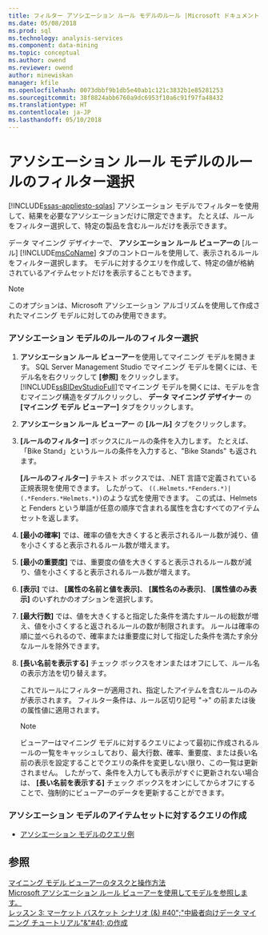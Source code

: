 ```yaml
---
title: フィルター アソシエーション ルール モデルのルール |Microsoft ドキュメント
ms.date: 05/08/2018
ms.prod: sql
ms.technology: analysis-services
ms.component: data-mining
ms.topic: conceptual
ms.author: owend
ms.reviewer: owend
author: minewiskan
manager: kfile
ms.openlocfilehash: 0073dbbf9b1db5e40ab1c121c3832b1e85281253
ms.sourcegitcommit: 38f8824abb6760a9dc6953f10a6c91f97fa48432
ms.translationtype: HT
ms.contentlocale: ja-JP
ms.lasthandoff: 05/10/2018
---
```

# <a name="filter-a-rule-in-an-association-rules-model"></a>アソシエーション ルール モデルのルールのフィルター選択
[!INCLUDE[ssas-appliesto-sqlas](../../includes/ssas-appliesto-sqlas.md)]
  アソシエーション モデルでフィルターを使用して、結果を必要なアソシエーションだけに限定できます。 たとえば、ルールをフィルター選択して、特定の製品を含むルールだけを表示できます。  
  
 データ マイニング デザイナーで、 **アソシエーション ルール ビューアーの** [ルール] [!INCLUDE[msCoName](../../includes/msconame-md.md)] タブのコントロールを使用して、表示されるルールをフィルター選択します。  モデルに対するクエリを作成して、特定の値が格納されているアイテムセットだけを表示することもできます。  
  
> [!NOTE]  
>  このオプションは、Microsoft アソシエーション アルゴリズムを使用して作成されたマイニング モデルに対してのみ使用できます。  
  
### <a name="filter-a-rule-in-an-association-model"></a>アソシエーション モデルのルールのフィルター選択  
  
1.  **アソシエーション ルール ビューアー**を使用してマイニング モデルを開きます。 SQL Server Management Studio でマイニング モデルを開くには、モデル名を右クリックして **[参照]** をクリックします。 [!INCLUDE[ssBIDevStudioFull](../../includes/ssbidevstudiofull-md.md)]でマイニング モデルを開くには、モデルを含むマイニング構造をダブルクリックし、 **データ マイニング デザイナー** の **[マイニング モデル ビューアー]** タブをクリックします。  
  
2.  **アソシエーション ルール ビューアー** の **[ルール]** タブをクリックします。  
  
3.  **[ルールのフィルター]** ボックスにルールの条件を入力します。 たとえば、「Bike Stand」というルールの条件を入力すると、"Bike Stands" も返されます。  
  
     **[ルールのフィルター]** テキスト ボックスでは、.NET 言語で定義されている正規表現を使用できます。 したがって、 `((.Helmets.*Fenders.*)|(.*Fenders.*Helmets.*))`のような式を使用できます。 この式は、Helmets と Fenders という単語が任意の順序で含まれる属性を含むすべてのアイテムセットを返します。  
  
4.  **[最小の確率]** では、確率の値を大きくすると表示されるルール数が減り、値を小さくすると表示されるルール数が増えます。  
  
5.  **[最小の重要度]** では、重要度の値を大きくすると表示されるルール数が減り、値を小さくすると表示されるルール数が増えます。  
  
6.  **[表示]** では、 **[属性の名前と値を表示]**、 **[属性名のみ表示]**、 **[属性値のみ表示]** のいずれかのオプションを選択します。  
  
7.  **[最大行数]** では、値を大きくすると指定した条件を満たすルールの総数が増え、値を小さくすると返されるルールの数が制限されます。 ルールは確率の順に並べられるので、確率または重要度に対して指定した条件を満たす余分なルールを除外できます。  
  
8.  **[長い名前を表示する]** チェック ボックスをオンまたはオフにして、ルール名の表示方法を切り替えます。  
  
     これでルールにフィルターが適用され、指定したアイテムを含むルールのみが表示されます。 フィルター条件は、ルール区切り記号 "->" の前または後の属性値に適用されます。  
  
    > [!NOTE]  
    >  ビューアーはマイニング モデルに対するクエリによって最初に作成されるルールの一覧をキャッシュしており、最大行数、確率、重要度、または長い名前の表示を設定することでクエリの条件を変更しない限り、この一覧は更新されません。 したがって、条件を入力しても表示がすぐに更新されない場合は、 **[長い名前を表示する]** チェック ボックスをオンにしてからオフにすることで、強制的にビューアーのデータを更新することができます。  
  
### <a name="create-a-query-on-the-itemsets-in-an-association-model"></a>アソシエーション モデルのアイテムセットに対するクエリの作成  
  
-   [アソシエーション モデルのクエリ例](../../analysis-services/data-mining/association-model-query-examples.md)  
  
## <a name="see-also"></a>参照  
 [マイニング モデル ビューアーのタスクと操作方法](../../analysis-services/data-mining/mining-model-viewer-tasks-and-how-tos.md)   
 [Microsoft アソシエーション ルール ビューアーを使用してモデルを参照します。](../../analysis-services/data-mining/browse-a-model-using-the-microsoft-association-rules-viewer.md)   
 [レッスン 3: マーケット バスケット シナリオ (&) #40";"中級者向けデータ マイニング チュートリアル"&"#41; の作成](http://msdn.microsoft.com/library/651eef38-772e-4d97-af51-075b1b27fc5a)  
  
  
